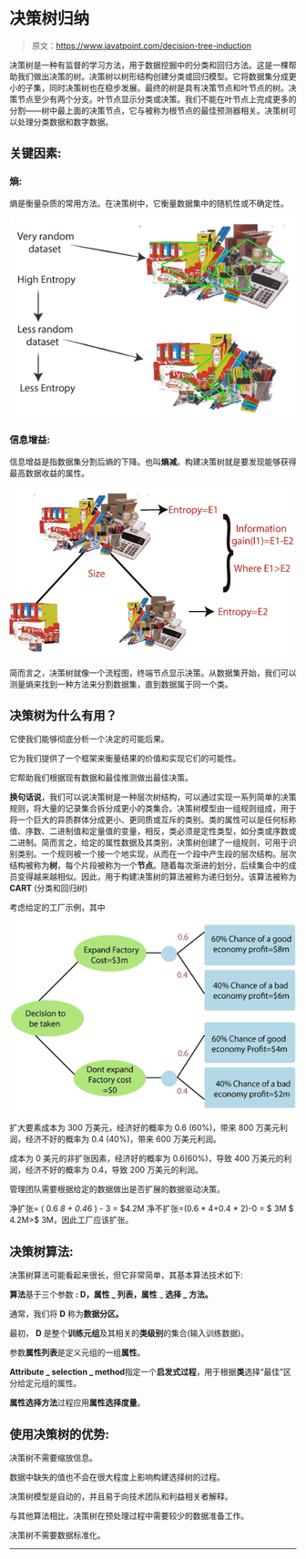 # 决策树归纳

> 原文：<https://www.javatpoint.com/decision-tree-induction>

决策树是一种有监督的学习方法，用于数据挖掘中的分类和回归方法。这是一棵帮助我们做出决策的树。决策树以树形结构创建分类或回归模型。它将数据集分成更小的子集，同时决策树也在稳步发展。最终的树是具有决策节点和叶节点的树。决策节点至少有两个分支。叶节点显示分类或决策。我们不能在叶节点上完成更多的分割——树中最上面的决策节点，它与被称为根节点的最佳预测器相关。决策树可以处理分类数据和数字数据。

## 关键因素:

### 熵:

熵是衡量杂质的常用方法。在决策树中，它衡量数据集中的随机性或不确定性。

![Decision Tree Induction](img/273623dc092b72f7b0fa04acdacf2d1f.png)

### 信息增益:

信息增益是指数据集分割后熵的下降。也叫**熵减**。构建决策树就是要发现能够获得最高数据收益的属性。

![Decision Tree Induction](img/e77ff6170780f724bac5ee5d064db817.png)

简而言之，决策树就像一个流程图，终端节点显示决策。从数据集开始，我们可以测量熵来找到一种方法来分割数据集，直到数据属于同一个类。

## 决策树为什么有用？

它使我们能够彻底分析一个决定的可能后果。

它为我们提供了一个框架来衡量结果的价值和实现它们的可能性。

它帮助我们根据现有数据和最佳推测做出最佳决策。

**换句话说**，我们可以说决策树是一种层次树结构，可以通过实现一系列简单的决策规则，将大量的记录集合拆分成更小的类集合。决策树模型由一组规则组成，用于将一个巨大的异质群体分成更小、更同质或互斥的类别。类的属性可以是任何标称值、序数、二进制值和定量值的变量，相反，类必须是定性类型，如分类或序数或二进制。简而言之，给定的属性数据及其类别，决策树创建了一组规则，可用于识别类别。一个规则被一个接一个地实现，从而在一个段中产生段的层次结构。层次结构被称为**树**，每个片段被称为一个**节点**。随着每次渐进的划分，后续集合中的成员变得越来越相似。因此，用于构建决策树的算法被称为递归划分。该算法被称为 **CART** (分类和回归树)

考虑给定的工厂示例，其中

![Decision Tree Induction](img/c2e38e17a51d470c32b7fb724672e8e5.png)

扩大要素成本为 300 万美元，经济好的概率为 0.6 (60%)，带来 800 万美元利润，经济不好的概率为 0.4 (40%)，带来 600 万美元利润。

成本为 0 美元的非扩张因素，经济好的概率为 0.6(60%)，导致 400 万美元的利润，经济不好的概率为 0.4，导致 200 万美元的利润。

管理团队需要根据给定的数据做出是否扩展的数据驱动决策。

净扩张= ( 0.6 *8 + 0.4*6 ) - 3 = $4.2M
净不扩张=(0.6 * 4+0.4 * 2)-0 = $ 3M
$ 4.2M>$ 3M，因此工厂应该扩张。

## 决策树算法:

决策树算法可能看起来很长，但它非常简单，其基本算法技术如下:

**算法**基于三个参数 **: D，属性 _ 列表，属性** _ **选择 _ 方法。**

通常，我们将 **D** 称为**数据分区。**

最初， **D** 是整个**训练元组**及其相关的**类级别**的集合(输入训练数据)。

参数**属性列表**是定义元组的一组**属性**。

**Attribute _ selection _ method**指定一个**启发式过程**，用于根据**类**选择“最佳”区分给定元组的属性。

**属性选择方法**过程应用**属性选择度量**。

## 使用决策树的优势:

决策树不需要缩放信息。

数据中缺失的值也不会在很大程度上影响构建选择树的过程。

决策树模型是自动的，并且易于向技术团队和利益相关者解释。

与其他算法相比，决策树在预处理过程中需要较少的数据准备工作。

决策树不需要数据标准化。

* * *